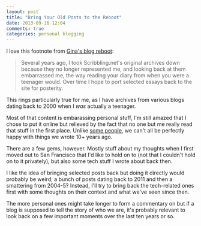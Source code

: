 ```yaml
---
layout: post
title: "Bring Your Old Posts to the Reboot"
date: 2013-09-16 12:04
comments: true
categories: personal blogging
---
```

I love this footnote from [Gina's blog reboot](http://scribbling.net/2013/09/11/reboot/):

> Several years ago, I took Scribbling.net's original archives down because they no longer represented me, and looking back at them embarrassed me, the way reading your diary from when you were a teenager would. Over time I hope to port selected essays back to the site for posterity.

This rings particularly true for me, as I have archives from various blogs dating back to 2000 when I *was* actually a teenager.

Most of that content is embarassing personal stuff, I'm still amazed that I chose to put it online but relieved by the fact that no one but me really read that stuff in the first place. Unlike [some people](http://dashes.com/anil/1999/07/), we can't all be perfectly happy with things we wrote 10+ years ago.

There are a few gems, however. Mostly stuff about my thoughts when I first moved out to San Francisco that I'd like to hold on to (not that I couldn't hold on to it privately), but also some tech stuff I wrote about back then.

I like the idea of bringing selected posts back but doing it directly would probably be weird; a bunch of posts dating back to 2011 and then a smattering from 2004-5? Instead, I'll try to bring back the tech-related ones first with some thoughts on their context and what we've seen since then.

The more personal ones might take longer to form a commentary on but if a blog is supposed to tell the story of who we are, it's probably relevant to look back on a few important moments over the last ten years or so.
